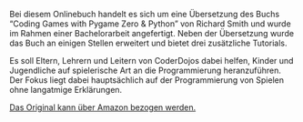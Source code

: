 Bei diesem Onlinebuch handelt es sich um eine Übersetzung des Buchs “Coding Games with Pygame Zero & Python” von Richard Smith und wurde im Rahmen einer Bachelorarbeit angefertigt.
Neben der Übersetzung wurde das Buch an einigen Stellen erweitert und bietet drei zusätzliche Tutorials.

Es soll Eltern, Lehrern und Leitern von CoderDojos dabei helfen, Kinder und Jugendliche auf spielerische Art an die Programmierung heranzuführen. Der Fokus liegt dabei hauptsächlich auf der Programmierung von Spielen ohne langatmige Erklärungen.

[Das Original kann über Amazon bezogen werden.](https://www.amazon.de/Coding-Games-Pygame-Zero-Python/dp/1695028805/)
